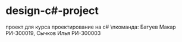 # design-c#-project
проект для курса проектирование на c# 
\nкоманда: Батуев Макар РИ-300019, Сычков Илья РИ-300003
